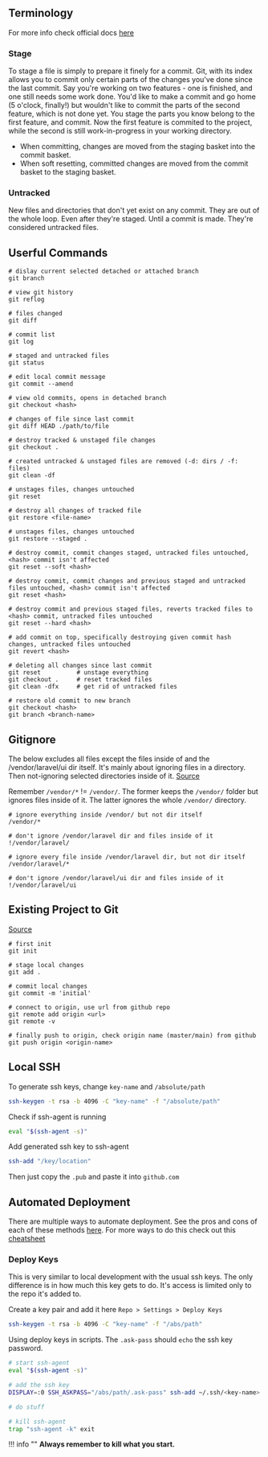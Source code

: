 ## Terminology

For more info check official docs [here](https://github.com/git-guides)

### Stage

To stage a file is simply to prepare it finely for a commit. Git, with its index allows you to commit only certain parts of the changes you've done since the last commit. Say you're working on two features - one is finished, and one still needs some work done. You'd like to make a commit and go home (5 o'clock, finally!) but wouldn't like to commit the parts of the second feature, which is not done yet. You stage the parts you know belong to the first feature, and commit. Now the first feature is commited to the project, while the second is still work-in-progress in your working directory.

- When committing, changes are moved from the staging basket into the commit basket.
- When soft resetting, committed changes are moved from the commit basket to the staging basket.

### Untracked

New files and directories that don't yet exist on any commit. They are out of the whole loop. Even after they're staged. Until a commit is made. They're considered untracked files.


## Userful Commands

``` shell
# dislay current selected detached or attached branch
git branch

# view git history
git reflog

# files changed 
git diff

# commit list
git log

# staged and untracked files
git status

# edit local commit message
git commit --amend

# view old commits, opens in detached branch
git checkout <hash>
```

``` shell
# changes of file since last commit
git diff HEAD ./path/to/file

# destroy tracked & unstaged file changes
git checkout .

# created untracked & unstaged files are removed (-d: dirs / -f: files)
git clean -df

# unstages files, changes untouched
git reset

# destroy all changes of tracked file
git restore <file-name>

# unstages files, changes untouched
git restore --staged .

# destroy commit, commit changes staged, untracked files untouched, <hash> commit isn't affected
git reset --soft <hash>

# destroy commit, commit changes and previous staged and untracked files untouched, <hash> commit isn't affected
git reset <hash>

# destroy commit and previous staged files, reverts tracked files to <hash> commit, untracked files untouched
git reset --hard <hash>

# add commit on top, specifically destroying given commit hash changes, untracked files untouched
git revert <hash>
```

``` shell
# deleting all changes since last commit
git reset          # unstage everything
git checkout .     # reset tracked files
git clean -dfx     # get rid of untracked files

# restore old commit to new branch
git checkout <hash>
git branch <branch-name>
```

## Gitignore

The below excludes all files except the files inside of and the /vendor/laravel/ui dir itself.
It's mainly about ignoring files in a directory. Then not-ignoring selected directories inside of it. [Source](https://gist.github.com/hieblmedia/9318457)

Remember `/vendor/*` != `/vendor/`. The former keeps the `/vendor/` folder but ignores files inside of it.
The latter ignores the whole `/vendor/` directory. 

``` gitignore
# ignore everything inside /vendor/ but not dir itself
/vendor/*

# don't ignore /vendor/laravel dir and files inside of it
!/vendor/laravel/

# ignore every file inside /vendor/laravel dir, but not dir itself
/vendor/laravel/*

# don't ignore /vendor/laravel/ui dir and files inside of it
!/vendor/laravel/ui

```

## Existing Project to Git

[Source](https://gist.github.com/alexpchin/102854243cd066f8b88e)

```
# first init
git init

# stage local changes
git add .

# commit local changes
git commit -m 'initial'

# connect to origin, use url from github repo
git remote add origin <url>
git remote -v

# finally push to origin, check origin name (master/main) from github
git push origin <origin-name>
```

## Local SSH

To generate ssh keys, change `key-name` and `/absolute/path`

```bash
ssh-keygen -t rsa -b 4096 -C "key-name" -f "/absolute/path"
```

Check if ssh-agent is running

```bash
eval "$(ssh-agent -s)"
```

Add generated ssh key to ssh-agent

```bash
ssh-add "/key/location"
```

Then just copy the `.pub` and paste it into `github.com`

## Automated Deployment

There are multiple ways to automate deployment. See the pros and cons of each of these methods [here](https://docs.github.com/en/developers/overview/managing-deploy-keys). For more ways to do this
check out this [cheatsheet](https://coolaj86.com/articles/vanilla-devops-git-credentials-cheatsheet/)

### Deploy Keys

This is very similar to local development with the usual ssh keys. The only difference is in how much this key gets to do. It's access is limited only to the repo it's added to.

Create a key pair and add it here `Repo > Settings > Deploy Keys`

```bash
ssh-keygen -t rsa -b 4096 -C "key-name" -f "/abs/path"
```

Using deploy keys in scripts. The `.ask-pass` should `echo` the ssh key password.

```bash
# start ssh-agent
eval "$(ssh-agent -s)"

# add the ssh key
DISPLAY=:0 SSH_ASKPASS="/abs/path/.ask-pass" ssh-add ~/.ssh/<key-name>

# do stuff

# kill ssh-agent
trap "ssh-agent -k" exit
```

!!! info ""
    **Always remember to kill what you start.**

[^1]: https://stackoverflow.com/questions/14075581/git-undo-all-uncommitted-or-unsaved-changes
